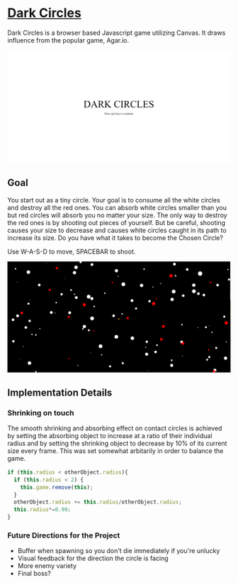 # [Dark Circles](https://truongdevin.github.io/dark-circles)

Dark Circles is a browser based Javascript game utilizing Canvas.
It draws influence from the popular game, Agar.io.

![Title](/images/menu.png)

## Goal

You start out as a tiny circle. Your goal is to consume all the white circles and destroy all the red ones. You can absorb white circles smaller than you but red circles will absorb you no matter your size. The only way to destroy the red ones is by shooting out pieces of yourself. But be careful, shooting causes your size to decrease and causes white circles caught in its path to increase its size. Do you have what it takes to become the Chosen Circle?

Use W-A-S-D to move, SPACEBAR to shoot.

![Game](/images/game.png)

## Implementation Details

### Shrinking on touch
The smooth shrinking and absorbing effect on contact circles is achieved by setting the absorbing object to increase at a ratio of their individual radius and by setting the shrinking object to decrease by 10% of its current size every frame. This was set somewhat arbitarily in order to balance the game.

```Javascript
if (this.radius < otherObject.radius){
  if (this.radius < 2) {
    this.game.remove(this);
  }
  otherObject.radius += this.radius/otherObject.radius;
  this.radius*=0.90;
}
```

### Future Directions for the Project
- Buffer when spawning so you don't die immediately if you're unlucky
- Visual feedback for the direction the circle is facing
- More enemy variety
- Final boss?

